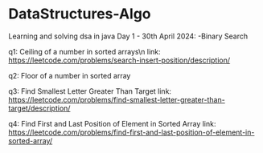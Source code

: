 # DataStructures-Algo
Learning and solving dsa in java
Day 1 - 30th April 2024:
-Binary Search

q1: Ceiling of a number in sorted arrays\n
link: https://leetcode.com/problems/search-insert-position/description/

q2: Floor of a number in sorted array

q3: Find Smallest Letter Greater Than Target
link: https://leetcode.com/problems/find-smallest-letter-greater-than-target/description/

q4: Find First and Last Position of Element in Sorted Array
link: https://leetcode.com/problems/find-first-and-last-position-of-element-in-sorted-array/
